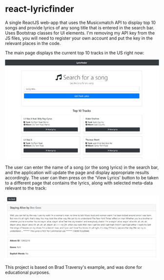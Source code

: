 # react-lyricfinder
A single ReactJS web-app that uses the Musicxmatch API to display top 10 songs and provide lyrics of any song title that is entered in the search bar. Uses Bootstrap classes for UI elements. I'm removing my API key from the JS files, you will need to register your own account and put the key in the relevant places in the code.

The main page displays the current top 10 tracks in the US right now:

![alt text](https://raw.githubusercontent.com/AtifFarooq/react-lyricfinder/master/main_page.jpg)


The user can enter the name of a song (or the song lyrics) in the search bar, and the application will update the page and display appropriate results accordingly. The user can then press on the 'View Lyrics' button to be taken to a different page that contains the lyrics, along with selected meta-data relevant to the track:

![alt text](https://raw.githubusercontent.com/AtifFarooq/react-lyricfinder/master/lyrics_component.jpg)

This project is based on Brad Traversy's example, and was done for educational purposes.
